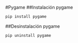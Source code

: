 #Pygame
##Instalación pygame
```python
pip install pygame
```
##Desinstalación pygame
```python
pip uninstall pygame
```

